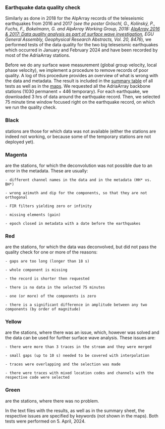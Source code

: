 ### Earthquake data quality check
Similarly as done in 2018 for the AlpArray records of the teleseismic earthquakes from 2016 and 2017 (*see the poster Gröschl, G., Kolínský, P., Fuchs, F., Bokelmann, G. and AlpArray Working Group, 2018: [AlpArray 2016 & 2017: Data quality analysis as part of surface wave investigation](https://github.com/PetrColinSky/DataQuality/blob/master/petrkolinsky/poster-EGU2018-Groschl-et-al.pdf), EGU General Assembly, Geophysical Research Abstracts, Vol. 20, 8476*), we performed tests of the data quality for the two big teleseismic earthquakes which occurred in January and February 2024 and have been recorded by most of the AdriaArray stations.

Before we do any surface wave measurement (global group velocity, local phase velocity), we implement a procedure to remove records of poor quality. A log of this procedure provides an overview of what is wrong with the data and metadata. The result is included in the [summary table](https://github.com/PetrColinSky/DataQuality/blob/master/summary/Quality_control.ods) of all tests as well as in the [maps](https://github.com/PetrColinSky/DataQuality/tree/master/petrkolinsky/maps). We requested all the AdriaArray backbone stations (1030 permanent + 446 temporary). For each earthquake, we downloaded 3 hrs of data around the earthquake record. Then, we selected 75 minute time window focused right on the earthquake record, on which we run the quality check.

### Black
stations are those for which data was not available (either the stations are indeed not working, or because some of the temporary stations are not deployed yet).

### Magenta
are the stations, for which the deconvolution was not possible due to an error in the metadata. These are usually:
	
    - different channel names in the data and in the metadata (HH* vs. BH*)

	- wrong azimuth and dip for the components, so that they are not orthogonal
	
    - FIR filters yielding zero or infinity
    
    - missing elements (gain)

    - epoch closed in metadata with a date before the earthquakes

### Red
are the stations, for which the data was deconvolved, but did not pass the quality check for one or more of the reasons:
	
    - gaps are too long (longer than 18 s)

	- whole component is missing

	- the record is shorter then requested

	- there is no data in the selected 75 minutes

	- one (or more) of the components is zero

	- there is a significant difference in amplitude between any two components (by order of magnitude)

### Yellow
are the stations, where there was an issue, which, however was solved and the data can be used for further surface wave analysis. These issues are:

	- there were more than 3 traces in the stream and they were merged

	- small gaps (up to 10 s) needed to be covered with interpolation

	- traces were overlapping and the selection was made

	- there were traces with mixed location codes and channels with the respective code were selected

### Green
are the stations, where there was no problem.

In the text files with the results, as well as in the summary sheet, the respective issues are specified by keywords (not shown in the maps). Both tests were performed on 5. April, 2024.
